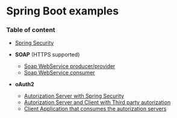 # Spring Boot examples

### Table of content

* [Spring Security](/security)

* **SOAP** (HTTPS supported)
  * [Soap WebService producer/provider](/soap-producer)
  * [Soap WebService consumer](/soap-producer)

* **oAuth2**
  * [Autorization Server with Spring Security](/oauth2-server-security)
  * [Autorization Server and Client with Third party autorization](/oauth2-server-client)
  * [Client Application that consumes the autorization servers](/auth2-client)